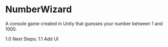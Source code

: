# NumberWizard
A console game created in Unity that guesses your number between 1 and 1000.

1.0 Next Steps:
1.1 Add UI
